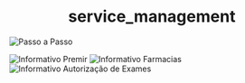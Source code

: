 <h1 align = "center">service_management</h1>
 
![Passo a Passo](https://user-images.githubusercontent.com/105741181/192519990-5889df8f-f22a-494c-909d-62fa50ca80dc.png)


![Informativo Premir](https://user-images.githubusercontent.com/105741181/192785939-be6b96f1-d184-4e01-a717-a4b8e180f45d.png)
![Informativo Farmacias](https://user-images.githubusercontent.com/105741181/192785943-9da6cf67-06f9-40d3-aff7-495795ebba52.png)
![Informativo Autorização de Exames](https://user-images.githubusercontent.com/105741181/192785946-b2022a2a-be06-433f-90ee-586592facbcd.png)

